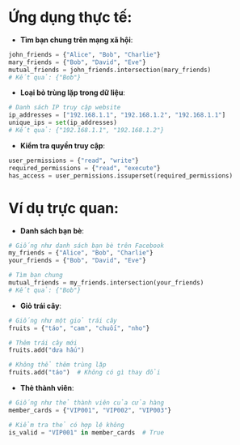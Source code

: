 # Ứng dụng thực tế:

- **Tìm bạn chung trên mạng xã hội**:

```python
john_friends = {"Alice", "Bob", "Charlie"}
mary_friends = {"Bob", "David", "Eve"}
mutual_friends = john_friends.intersection(mary_friends)
# Kết quả: {"Bob"}
```

- **Loại bỏ trùng lặp trong dữ liệu**:

```python
# Danh sách IP truy cập website
ip_addresses = ["192.168.1.1", "192.168.1.2", "192.168.1.1"]
unique_ips = set(ip_addresses)
# Kết quả: {"192.168.1.1", "192.168.1.2"}
```

- **Kiểm tra quyền truy cập**:

```python
user_permissions = {"read", "write"}
required_permissions = {"read", "execute"}
has_access = user_permissions.issuperset(required_permissions)
```

# Ví dụ trực quan:

- **Danh sách bạn bè**:

```python
# Giống như danh sách bạn bè trên Facebook
my_friends = {"Alice", "Bob", "Charlie"}
your_friends = {"Bob", "David", "Eve"}

# Tìm bạn chung
mutual_friends = my_friends.intersection(your_friends)
# Kết quả: {"Bob"}
```

- **Giỏ trái cây**:

```python
# Giống như một giỏ trái cây
fruits = {"táo", "cam", "chuối", "nho"}

# Thêm trái cây mới
fruits.add("dưa hấu")

# Không thể thêm trùng lặp
fruits.add("táo")  # Không có gì thay đổi
```

- **Thẻ thành viên**:

```python
# Giống như thẻ thành viên của cửa hàng
member_cards = {"VIP001", "VIP002", "VIP003"}

# Kiểm tra thẻ có hợp lệ không
is_valid = "VIP001" in member_cards  # True
```

